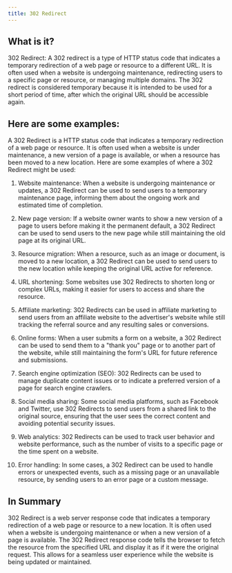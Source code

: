 ```yaml
---
title: 302 Redirect
---
```




## What is it?

302 Redirect: A 302 redirect is a type of HTTP status code that indicates a temporary redirection of a web page or resource to a different URL. It is often used when a website is undergoing maintenance, redirecting users to a specific page or resource, or managing multiple domains. The 302 redirect is considered temporary because it is intended to be used for a short period of time, after which the original URL should be accessible again.

## Here are some examples:

A 302 Redirect is a HTTP status code that indicates a temporary redirection of a web page or resource. It is often used when a website is under maintenance, a new version of a page is available, or when a resource has been moved to a new location. Here are some examples of where a 302 Redirect might be used:

1. Website maintenance: When a website is undergoing maintenance or updates, a 302 Redirect can be used to send users to a temporary maintenance page, informing them about the ongoing work and estimated time of completion.

2. New page version: If a website owner wants to show a new version of a page to users before making it the permanent default, a 302 Redirect can be used to send users to the new page while still maintaining the old page at its original URL.

3. Resource migration: When a resource, such as an image or document, is moved to a new location, a 302 Redirect can be used to send users to the new location while keeping the original URL active for reference.

4. URL shortening: Some websites use 302 Redirects to shorten long or complex URLs, making it easier for users to access and share the resource.

5. Affiliate marketing: 302 Redirects can be used in affiliate marketing to send users from an affiliate website to the advertiser's website while still tracking the referral source and any resulting sales or conversions.

6. Online forms: When a user submits a form on a website, a 302 Redirect can be used to send them to a "thank you" page or to another part of the website, while still maintaining the form's URL for future reference and submissions.

7. Search engine optimization (SEO): 302 Redirects can be used to manage duplicate content issues or to indicate a preferred version of a page for search engine crawlers.

8. Social media sharing: Some social media platforms, such as Facebook and Twitter, use 302 Redirects to send users from a shared link to the original source, ensuring that the user sees the correct content and avoiding potential security issues.

9. Web analytics: 302 Redirects can be used to track user behavior and website performance, such as the number of visits to a specific page or the time spent on a website.

10. Error handling: In some cases, a 302 Redirect can be used to handle errors or unexpected events, such as a missing page or an unavailable resource, by sending users to an error page or a custom message.

## In Summary

302 Redirect is a web server response code that indicates a temporary redirection of a web page or resource to a new location. It is often used when a website is undergoing maintenance or when a new version of a page is available. The 302 Redirect response code tells the browser to fetch the resource from the specified URL and display it as if it were the original request. This allows for a seamless user experience while the website is being updated or maintained.